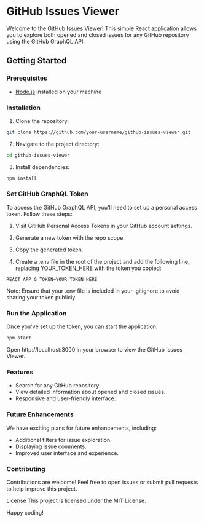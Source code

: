 # GitHub Issues Viewer

Welcome to the GitHub Issues Viewer! This simple React application allows you to explore both opened and closed issues for any GitHub repository using the GitHub GraphQL API.

## Getting Started

### Prerequisites

- [Node.js](https://nodejs.org/) installed on your machine

### Installation

1. Clone the repository:
```bash
git clone https://github.com/your-username/github-issues-viewer.git
```
2. Navigate to the project directory:

```bash
cd github-issues-viewer
```
3. Install dependencies:
```bash
npm install
```

### Set GitHub GraphQL Token
To access the GitHub GraphQL API, you'll need to set up a personal access token. Follow these steps:

1. Visit GitHub Personal Access Tokens in your GitHub account settings.

2. Generate a new token with the repo scope.

3. Copy the generated token.

4. Create a .env file in the root of the project and add the following line, replacing YOUR_TOKEN_HERE with the token you copied:

```env
REACT_APP_G_TOKEN=YOUR_TOKEN_HERE
```
Note: Ensure that your .env file is included in your .gitignore to avoid sharing your token publicly.

### Run the Application
Once you've set up the token, you can start the application:

```bash
npm start
```
Open http://localhost:3000 in your browser to view the GitHub Issues Viewer.

### Features
- Search for any GitHub repository.
- View detailed information about opened and closed issues.
- Responsive and user-friendly interface.

### Future Enhancements
We have exciting plans for future enhancements, including:

- Additional filters for issue exploration.
- Displaying issue comments.
- Improved user interface and experience.

### Contributing
Contributions are welcome! Feel free to open issues or submit pull requests to help improve this project.

License
This project is licensed under the MIT License.

Happy coding!
